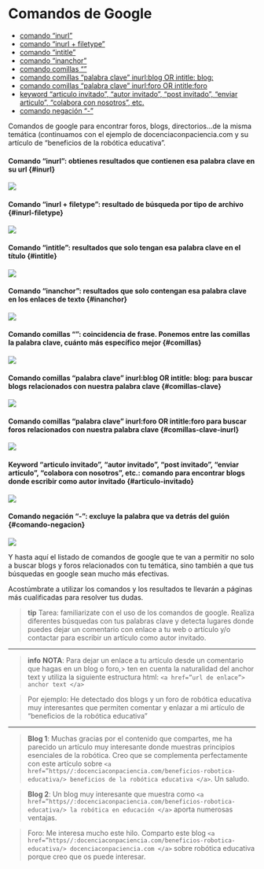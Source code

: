 # Comandos de Google

* [comando “inurl”](#inurl)
* [comando “inurl + filetype”](#inurl-filetype)
* [comando “intitle”](#intitle)
* [comando “inanchor”](#inanchor)
* [comando comillas “”](#comillas)
* [comando comillas “palabra clave” inurl:blog OR intitle: blog:](#comillas-clave)
* [comando comillas “palabra clave” inurl:foro OR intitle:foro](#comillas-clave-inurl)
* [keyword “articulo invitado”, “autor invitado”, “post invitado”, “enviar articulo”, “colabora con nosotros”, etc.](#articulo-invitado)
* [comando negación “-”](#comando-negacion)

Comandos de google para encontrar foros, blogs, directorios...de la misma temática (continuamos con el ejemplo de docenciaconpaciencia.com y su artículo de “beneficios de la robótica educativa”.

#### Comando “inurl”: obtienes resultados que contienen esa palabra clave en su url {#inurl}

![](/img/image18.png)

####  Comando “inurl + filetype”: resultado de búsqueda por tipo de archivo {#inurl-filetype}

![](/img/image19.png)

####  Comando “intitle”: resultados que solo tengan esa palabra clave en el título {#intitle}

![](/img/image20.png)

####  Comando “inanchor”: resultados que solo contengan esa palabra clave en los enlaces de texto {#inanchor}

![](/img/image1.png)

####  Comando comillas “”: coincidencia de frase. Ponemos entre las comillas la palabra clave, cuánto más específico mejor {#comillas}

![](/img/image2.png)

####  Comando comillas “palabra clave” inurl:blog OR intitle: blog: para buscar blogs relacionados con nuestra palabra clave {#comillas-clave}

![](/img/image3.png)

####  Comando comillas “palabra clave” inurl:foro OR intitle:foro para buscar foros relacionados con nuestra palabra clave {#comillas-clave-inurl}

![](/img/image4.png)

####  Keyword “articulo invitado”, “autor invitado”, “post invitado”, “enviar articulo”, “colabora con nosotros”, etc.: comando para encontrar blogs donde escribir como autor invitado {#articulo-invitado}

![](/img/image5.png)

####  Comando negación “-”: excluye la palabra que va detrás del guión {#comando-negacion}

![](/img/image6.png)

Y hasta aquí el listado de comandos de google que te van a permitir no solo a buscar blogs y foros relacionados con tu temática, sino también a que tus búsquedas en google sean mucho más efectivas.

Acostúmbrate a utilizar los comandos y los resultados te llevarán a páginas más cualificadas para resolver tus dudas.

>**tip**
>Tarea: familiarizate con el uso de los comandos de google. Realiza diferentes búsquedas con tus palabras clave y detecta lugares donde puedes dejar un comentario con enlace a tu web o artículo y/o contactar para escribir un artículo como autor invitado.

---

>**info**
>**NOTA**: Para dejar un enlace a tu artículo desde un comentario que hagas en un blog o foro,> ten en cuenta la naturalidad del anchor text y utiliza la siguiente estructura html: ```<a href=”url de enlace”> anchor text </a>```

>Por ejemplo: He detectado dos blogs y un foro de robótica educativa muy interesantes que permiten comentar y enlazar a mi artículo de “beneficios de la robótica educativa”

---

> **Blog 1**: Muchas gracias por el contenido que compartes, me ha parecido un artículo muy interesante donde muestras principios esenciales de la robótica. Creo que se complementa perfectamente con este artículo sobre ```<a href=”https//:docenciaconpaciencia.com/beneficios-robotica-educativa/> beneficios de la robótica educativa </a>```. Un saludo.

> **Blog 2**: Un blog muy interesante que muestra como ```<a href=”https//:docenciaconpaciencia.com/beneficios-robotica-educativa/> la robótica en educación </a>``` aporta numerosas ventajas.

> Foro: Me interesa mucho este hilo. Comparto este blog ```<a href=”https//:docenciaconpaciencia.com/beneficios-robotica-educativa/> docenciaconpaciencia.com </a>``` sobre robótica educativa porque creo que os puede interesar.

